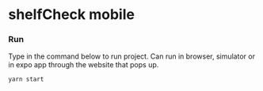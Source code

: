 # shelfCheck mobile

### Run

Type in the command below to run project. Can run in browser, simulator or in expo app through the website that pops up.

`yarn start`